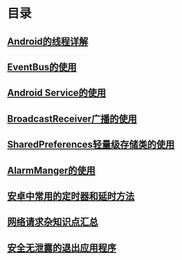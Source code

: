 # 目录

## [Android的线程详解](https://github.com/nullWolf007/Android/blob/master/Company/Android线程详解.md)

## [EventBus的使用](https://github.com/nullWolf007/Android/blob/master/Company/EventBus的使用.md)

## [Android Service的使用](https://github.com/nullWolf007/Android/blob/master/Company/Service.md)

## [BroadcastReceiver广播的使用](https://github.com/nullWolf007/Android/blob/master/Company/BroadcaseReceiver的使用.md)

## [SharedPreferences轻量级存储类的使用](https://github.com/nullWolf007/Android/blob/master/Company/SharedPreferences详解.md)

## [AlarmManger的使用](https://github.com/nullWolf007/Android/blob/master/Company/AlarmManager.md)

## [安卓中常用的定时器和延时方法](https://github.com/nullWolf007/Android/blob/master/Company/安卓常用的定时器和延时方式.md)

## [网络请求杂知识点汇总](https://github.com/nullWolf007/Android/blob/master/Company/网络请求杂知识点汇总.md)

## [安全无泄露的退出应用程序]()


